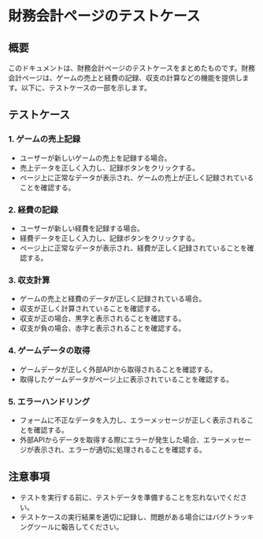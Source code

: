 # 財務会計ページのテストケース

## 概要
このドキュメントは、財務会計ページのテストケースをまとめたものです。財務会計ページは、ゲームの売上と経費の記録、収支の計算などの機能を提供します。以下に、テストケースの一部を示します。

## テストケース

### 1. ゲームの売上記録
   - ユーザーが新しいゲームの売上を記録する場合。
   - 売上データを正しく入力し、記録ボタンをクリックする。
   - ページ上に正常なデータが表示され、ゲームの売上が正しく記録されていることを確認する。

### 2. 経費の記録
   - ユーザーが新しい経費を記録する場合。
   - 経費データを正しく入力し、記録ボタンをクリックする。
   - ページ上に正常なデータが表示され、経費が正しく記録されていることを確認する。

### 3. 収支計算
   - ゲームの売上と経費のデータが正しく記録されている場合。
   - 収支が正しく計算されていることを確認する。
   - 収支が正の場合、黒字と表示されることを確認する。
   - 収支が負の場合、赤字と表示されることを確認する。

### 4. ゲームデータの取得
   - ゲームデータが正しく外部APIから取得されることを確認する。
   - 取得したゲームデータがページ上に表示されていることを確認する。

### 5. エラーハンドリング
   - フォームに不正なデータを入力し、エラーメッセージが正しく表示されることを確認する。
   - 外部APIからデータを取得する際にエラーが発生した場合、エラーメッセージが表示され、エラーが適切に処理されることを確認する。

## 注意事項
- テストを実行する前に、テストデータを準備することを忘れないでください。
- テストケースの実行結果を適切に記録し、問題がある場合にはバグトラッキングツールに報告してください。
